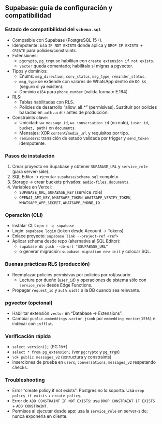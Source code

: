 ## Supabase: guía de configuración y compatibilidad

### Estado de compatibilidad del `schema.sql`
- Compatible con Supabase (PostgreSQL 15+).
- Idempotente: usa `IF NOT EXISTS` donde aplica y `DROP IF EXISTS + CREATE` para policies/constraints.
- Extensiones:
  - `pgcrypto`, `pg_trgm` se habilitan con `create extension if not exists`.
  - `vector` queda comentado; habilítalo si migras a pgvector.
- Tipos y dominios:
  - Enums: `msg_direction`, `conv_status`, `msg_type`, `reminder_status`.
  - `msg_type` se extiende con valores de WhatsApp dentro de `DO $$` (seguro si ya existen).
  - Dominio `e164` para `phone_number` (valida formato E.164).
- RLS:
  - Tablas habilitadas con RLS.
  - Policies de desarrollo “allow_all_*” (permisivas). Sustituir por policies basadas en `auth.uid()` antes de producción.
- Constraints clave:
  - Unicidad: `wa_message_id`, `wa_conversation_id` (no nulo), `(user_id, bucket, path)` en `documents`.
  - Mensajes: XOR `content`/`media_url` y requisitos por tipo.
  - `reminders`: transición de estado validada por trigger y `send_token` idempotente.

### Pasos de instalación
1) Crear proyecto en Supabase y obtener `SUPABASE_URL` y `service_role` (para server-side).
2) SQL Editor → ejecutar `supabase/schema.sql` completo.
3) Storage → crear buckets privados: `audio-files`, `documents`.
4) Variables en Vercel:
   - `SUPABASE_URL`, `SUPABASE_KEY` (service_role)
   - `OPENAI_API_KEY`, `WHATSAPP_TOKEN`, `WHATSAPP_VERIFY_TOKEN`, `WHATSAPP_APP_SECRET`, `WHATSAPP_PHONE_ID`

### Operación (CLI)
- Instalar CLI: `npm i -g supabase`
- Login: `supabase login` (token desde Account → Tokens)
- Enlace proyecto: `supabase link --project-ref <ref>`
- Aplicar schema desde repo (alternativa al SQL Editor):
  - `supabase db push --db-url "$SUPABASE_URL"`
  - o generar migración: `supabase migration new init` y colocar SQL.

### Buenas prácticas RLS (producción)
- Reemplazar policies permisivas por policies por rol/usuario:
  - Lectura por dueño (`user_id`) y operaciones de sistema sólo con `service_role` desde Edge Functions.
- Propagar `request_id` y `auth.uid()` a la DB cuando sea relevante.

### pgvector (opcional)
- Habilitar extensión `vector` en “Database → Extensions”.
- Cambiar `public.embeddings.vector jsonb` por `embedding vector(1536)` e indexar con `ivfflat`.

### Verificación rápida
- `select version();` (PG 15+)
- `select * from pg_extension;` (ver `pgcrypto` y `pg_trgm`)
- `\d+ public.messages_v2` (estructura y constraints)
- Inserciones de prueba en `users`, `conversations`, `messages_v2` respetando checks.

### Troubleshooting
- Error “create policy if not exists”: Postgres no lo soporta. Usa `drop policy if exists` + `create policy`.
- Error de `ADD CONSTRAINT IF NOT EXISTS`: usa `DROP CONSTRAINT IF EXISTS` + `ADD CONSTRAINT`.
- Permisos al ejecutar desde app: usa la `service_role` en server-side; nunca exponerla en cliente.


